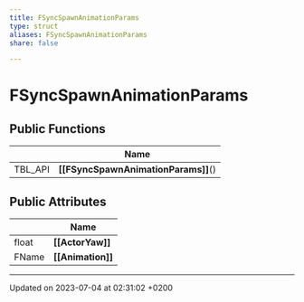 ```yaml
---
title: FSyncSpawnAnimationParams
type: struct
aliases: FSyncSpawnAnimationParams
share: false

---
```


# FSyncSpawnAnimationParams





## Public Functions

|                | Name           |
| -------------- | -------------- |
| TBL_API | **[[FSyncSpawnAnimationParams]]**() |

## Public Attributes

|                | Name           |
| -------------- | -------------- |
| float | **[[ActorYaw]]**  |
| FName | **[[Animation]]**  |

-------------------------------

Updated on 2023-07-04 at 02:31:02 +0200